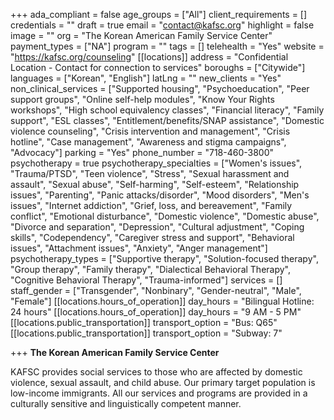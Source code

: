 +++
ada_compliant = false
age_groups = ["All"]
client_requirements = []
credentials = ""
draft = true
email = "contact@kafsc.org"
highlight = false
image = ""
org = "The Korean American Family Service Center"
payment_types = ["NA"]
program = ""
tags = []
telehealth = "Yes"
website = "https://kafsc.org/counseling"
[[locations]]
address = "Confidential Location - Contact for connection to services"
boroughs = ["Citywide"]
languages = ["Korean", "English"]
latLng = ""
new_clients = "Yes"
non_clinical_services = ["Supported housing", "Psychoeducation", "Peer support groups", "Online self-help modules", "Know Your Rights workshops", "High school equivalency classes", "Financial literacy", "Family support", "ESL classes", "Entitlement/benefits/SNAP assistance", "Domestic violence counseling", "Crisis intervention and management", "Crisis hotline", "Case management", "Awareness and stigma campaigns", "Advocacy"]
parking = "Yes"
phone_number = "718-460-3800"
psychotherapy = true
psychotherapy_specialties = ["Women's issues", "Trauma/PTSD", "Teen violence", "Stress", "Sexual harassment and assault", "Sexual abuse", "Self-harming", "Self-esteem", "Relationship issues", "Parenting", "Panic attacks/disorder", "Mood disorders", "Men's issues", "Internet addiction", "Grief, loss, and bereavement", "Family conflict", "Emotional disturbance", "Domestic violence", "Domestic abuse", "Divorce and separation", "Depression", "Cultural adjustment", "Coping skills", "Codependency", "Caregiver stress and support", "Behavioral issues", "Attachment issues", "Anxiety", "Anger management"]
psychotherapy_types = ["Supportive therapy", "Solution-focused therapy", "Group therapy", "Family therapy", "Dialectical Behavioral Therapy", "Cognitive Behavioral Therapy", "Trauma-informed"]
services = []
staff_gender = ["Transgender", "Nonbinary", "Gender-neutral", "Male", "Female"]
[[locations.hours_of_operation]]
day_hours = "Bilingual Hotline: 24 hours"
[[locations.hours_of_operation]]
day_hours = "9 AM - 5 PM"
[[locations.public_transportation]]
transport_option = "Bus: Q65"
[[locations.public_transportation]]
transport_option = "Subway: 7"

+++
**The Korean American Family Service Center**

KAFSC provides social services to those who are affected by domestic violence, sexual assault, and child abuse. Our primary target population is low-income immigrants. All our services and programs are provided in a culturally sensitive and linguistically competent manner.
